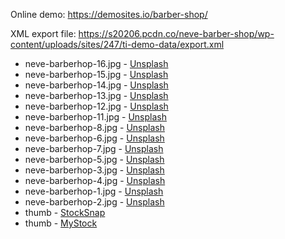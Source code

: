 Online demo: https://demosites.io/barber-shop/

XML export file: https://s20206.pcdn.co/neve-barber-shop/wp-content/uploads/sites/247/ti-demo-data/export.xml

- neve-barberhop-16.jpg - [Unsplash](https://unsplash.com/photos/5LcO0dr8JhM)
- neve-barberhop-15.jpg - [Unsplash](https://unsplash.com/photos/zgQFMGCQgvc)
- neve-barberhop-14.jpg - [Unsplash](https://unsplash.com/photos/Mz_BqbdUDH0)
- neve-barberhop-13.jpg - [Unsplash](https://unsplash.com/photos/fE42nRlBcG8)
- neve-barberhop-12.jpg - [Unsplash](https://unsplash.com/photos/FWgYghZrVqU)
- neve-barberhop-11.jpg - [Unsplash](https://unsplash.com/photos/CUXxqgjTAt4)
- neve-barberhop-8.jpg - [Unsplash](https://unsplash.com/photos/VNUxLpMVA1g)
- neve-barberhop-6.jpg - [Unsplash](https://unsplash.com/photos/bXq8pVfP-fY)
- neve-barberhop-7.jpg - [Unsplash](https://unsplash.com/photos/hh3ViD0r0Rc)
- neve-barberhop-5.jpg - [Unsplash](https://unsplash.com/photos/IvQeAVeJULw)
- neve-barberhop-3.jpg - [Unsplash](https://unsplash.com/photos/1ouGlRChSbY)
- neve-barberhop-4.jpg - [Unsplash](https://unsplash.com/photos/xTttn9OGJr8)
- neve-barberhop-1.jpg - [Unsplash](https://unsplash.com/photos/2seUdPQNy_I)
- neve-barberhop-2.jpg - [Unsplash](https://unsplash.com/photos/m4Pd_e-4zKs)
- thumb - [StockSnap](https://stocksnap.io/photo/R9YRHH2JQY)
- thumb - [MyStock](http://mystock.themeisle.com/photo/fancy-restaurant/)
